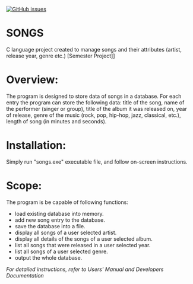 [![GitHub issues](https://img.shields.io/github/issues/SABERGLOW/SONGS)](https://github.com/SABERGLOW/SONGS/issues)

# SONGS
C language project created to manage songs and their attributes (artist, release year, genre etc.) [Semester Project]]

# Overview:
The program is designed to store data of songs in a database. For each entry the program can store the following data: title of the song, name of the performer (singer or group), title of the album it was released on, year of release, genre of the music (rock, pop, hip-hop, jazz, classical, etc.), length of song (in minutes and seconds). 

# Installation:
Simply run "songs.exe" executable file, and follow on-screen instructions.

# Scope:
The program is be capable of following functions:
  * load existing database into memory.
  * add new song entry to the database.
  * save the database into a file.
  * display all songs of a user selected artist.
  * display all details of the songs of a user selected album.
  * list all songs that were released in a user selected year.
  * list all songs of a user selected genre.
  * output the whole database.


_For detailed instructions, refer to Users' Manual and Developers Documentation_
